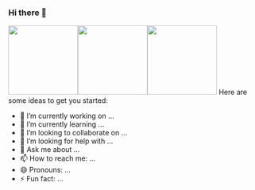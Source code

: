 ### Hi there 👋 
<img src="https://github.githubassets.com/images/mona-whisper.gif" width="140" height="140" /><img src="https://github.githubassets.com/images/mona-whisper.gif" width="140" height="140" /><img src="https://github.githubassets.com/images/mona-whisper.gif" width="140" height="140" />
Here are some ideas to get you started:

- 🔭 I’m currently working on ...
- 🌱 I’m currently learning ...
- 👯 I’m looking to collaborate on ...
- 🤔 I’m looking for help with ...
- 💬 Ask me about ...
- 📫 How to reach me: ...
- 😄 Pronouns: ...
- ⚡ Fun fact: ...

